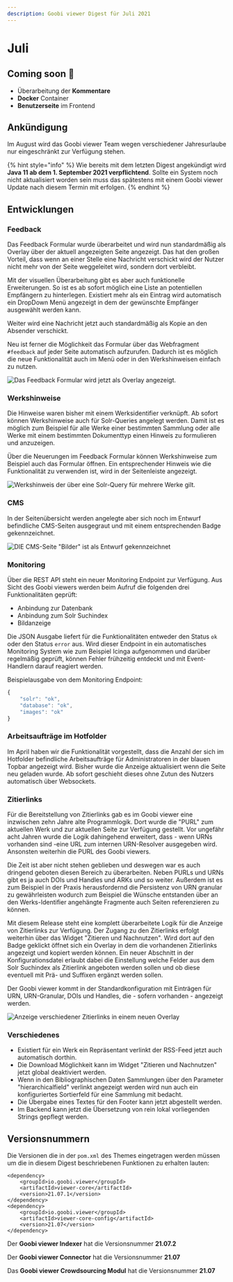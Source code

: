 ```yaml
---
description: Goobi viewer Digest für Juli 2021
---
```


# Juli

## **C**oming soon :rocket:

* Überarbeitung der **Kommentare**
* **Docker** Container
* **Benutzerseite** im Frontend

## Ankündigung

Im August wird das Goobi viewer Team wegen verschiedener Jahresurlaube nur eingeschränkt zur Verfügung stehen.

{% hint style="info" %}
Wie bereits mit dem letzten Digest angekündigt wird **Java 11 ab dem 1. September 2021 verpflichtend**. Sollte ein System noch nicht aktualisiert worden sein muss das spätestens mit einem Goobi viewer Update nach diesem Termin mit erfolgen.
{% endhint %}

## Entwicklungen

### Feedback

Das Feedback Formular wurde überarbeitet und wird nun standardmäßig als Overlay über der aktuell angezeigten Seite angezeigt. Das hat den großen Vorteil, dass wenn an einer Stelle eine Nachricht verschickt wird der Nutzer nicht mehr von der Seite weggeleitet wird, sondern dort verbleibt.

Mit der visuellen Überarbeitung gibt es aber auch funktionelle Erweiterungen. So ist es ab sofort möglich eine Liste an potentiellen Empfängern zu hinterlegen. Existiert mehr als ein Eintrag wird automatisch ein DropDown Menü angezeigt in dem der gewünschte Empfänger ausgewählt werden kann.

Weiter wird eine Nachricht jetzt auch standardmäßig als Kopie an den Absender verschickt.

Neu ist ferner die Möglichkeit das Formular über das Webfragment `#feedback` auf jeder Seite automatisch aufzurufen. Dadurch ist es möglich die neue Funktionalität auch im Menü oder in den Werkshinweisen einfach zu nutzen.

![Das Feedback Formular wird jetzt als Overlay angezeigt.](../.gitbook/assets/21\_07\_DE\_feedback\_overlay.png)

### Werkshinweise

Die Hinweise waren bisher mit einem Werksidentifier verknüpft. Ab sofort können Werkshinweise auch für Solr-Queries angelegt werden. Damit ist es möglich zum Beispiel für alle Werke einer bestimmten Sammlung oder alle Werke mit einem bestimmten Dokumenttyp einen Hinweis zu formulieren und anzuzeigen.

Über die Neuerungen im Feedback Formular können Werkshinweise zum Beispiel auch das Formular öffnen. Ein entsprechender Hinweis wie die Funktionalität zu verwenden ist, wird in der Seitenleiste angezeigt.

![Werkshinweis der über eine Solr-Query für mehrere Werke gilt.](../.gitbook/assets/21\_07\_DE\_record\_note\_solr-query.png)

### CMS

In der Seitenübersicht werden angelegte aber sich noch im Entwurf befindliche CMS-Seiten ausgegraut und mit einem entsprechenden Badge gekennzeichnet.

![DIE CMS-Seite "Bilder" ist als Entwurf gekennzeichnet](../.gitbook/assets/21\_07\_DE\_cms\_page\_draft.png)

### Monitoring

Über die REST API steht ein neuer Monitoring Endpoint zur Verfügung. Aus Sicht des Goobi viewers werden beim Aufruf die folgenden drei Funktionalitäten geprüft:

* Anbindung zur Datenbank
* Anbindung zum Solr Suchindex
* Bildanzeige

Die JSON Ausgabe liefert für die Funktionalitäten entweder den Status `ok` oder den Status `error` aus. Wird dieser Endpoint in ein automatisches Monitoring System wie zum Beispiel Icinga aufgenommen und darüber regelmäßig geprüft, können Fehler frühzeitig entdeckt und mit Event-Handlern darauf reagiert werden.

Beispielausgabe von dem Monitoring Endpoint:

```javascript
{
	"solr": "ok",
	"database": "ok",
	"images": "ok"
}
```

### Arbeitsaufträge im Hotfolder

Im April haben wir die Funktionalität vorgestellt, dass die Anzahl der sich im Hotfolder befindliche Arbeitsaufträge für Administratoren in der blauen Topbar angezeigt wird. Bisher wurde die Anzeige aktualisiert wenn die Seite neu geladen wurde. Ab sofort geschieht dieses ohne Zutun des Nutzers automatisch über Websockets.&#x20;

### Zitierlinks

Für die Bereitstellung von Zitierlinks gab es im Goobi viewer eine inzwischen zehn Jahre alte Programmlogik. Dort wurde die "PURL" zum aktuellen Werk und zur aktuellen Seite zur Verfügung gestellt. Vor ungefähr acht Jahren wurde die Logik dahingehend erweitert, dass - wenn URNs vorhanden sind -eine URL zum internen URN-Resolver ausgegeben wird. Ansonsten weiterhin die PURL des Goobi viewers.

Die Zeit ist aber nicht stehen geblieben und deswegen war es auch dringend geboten diesen Bereich zu überarbeiten. Neben PURLs und URNs gibt es ja auch DOIs und Handles und ARKs und so weiter. Außerdem ist es zum Beispiel in der Praxis herausfordernd die Persistenz von URN granular zu gewährleisten wodurch zum Beispiel die Wünsche entstanden über an den Werks-Identifier angehängte Fragmente auch Seiten referenzieren zu können.

Mit diesem Release steht eine komplett überarbeitete Logik für die Anzeige von Zitierlinks zur Verfügung. Der Zugang zu den Zitierlinks erfolgt weiterhin über das Widget "Zitieren und Nachnutzen". Wird dort auf den Badge geklickt öffnet sich ein Overlay in dem die vorhandenen Zitierlinks angezeigt und kopiert werden können. Ein neuer Abschnitt in der Konfigurationsdatei erlaubt dabei die Einstellung welche Felder aus dem Solr Suchindex als Zitierlink angeboten werden sollen und ob diese eventuell mit Prä- und Suffixen ergänzt werden sollen.

Der Goobi viewer kommt in der Standardkonfiguration mit Einträgen für URN, URN-Granular, DOIs und Handles, die - sofern vorhanden - angezeigt werden.

![Anzeige verschiedener Zitierlinks in einem neuen Overlay](../.gitbook/assets/21\_07\_DE\_citationlinks.png)

### Verschiedenes

* Existiert für ein Werk ein Repräsentant verlinkt der RSS-Feed jetzt auch automatisch dorthin.
* Die Download Möglichkeit kann im Widget "Zitieren und Nachnutzen" jetzt global deaktiviert werden.
* Wenn in den Bibliographischen Daten Sammlungen über den Parameter "hierarchicalfield" verlinkt angezeigt werden wird nun auch ein konfiguriertes Sortierfeld für eine Sammlung mit bedacht.
* Die Übergabe eines Textes für den Footer kann jetzt abgestellt werden.
* Im Backend kann jetzt die Übersetzung von rein lokal vorliegenden Strings gepflegt werden.

## Versionsnummern

Die Versionen die in der `pom.xml` des Themes eingetragen werden müssen um die in diesem Digest beschriebenen Funktionen zu erhalten lauten:

```markup
<dependency>
    <groupId>io.goobi.viewer</groupId>
    <artifactId>viewer-core</artifactId>
    <version>21.07.1</version>
</dependency>
<dependency>
    <groupId>io.goobi.viewer</groupId>
    <artifactId>viewer-core-config</artifactId>
    <version>21.07</version>
</dependency>
```

Der **Goobi viewer Indexer** hat die Versionsnummer **21.07.2**

Der **Goobi viewer Connector** hat die Versionsnummer **21.07**

Das **Goobi viewer Crowdsourcing Modul** hat die Versionsnummer **21.07**
